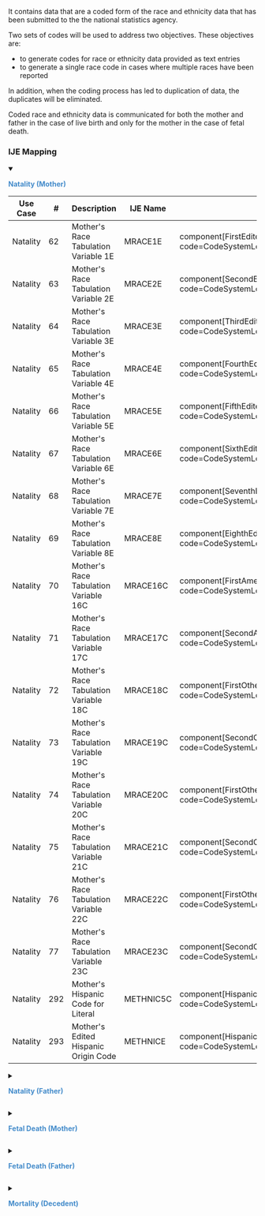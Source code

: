 It contains data that are a coded form of the race and ethnicity data that has been submitted to the the national statistics agency.

Two sets of codes will be used to address two objectives. These objectives are:
* to generate codes for race or ethnicity data provided as text entries
* to generate a single race code in cases where multiple races have been reported

In addition, when the coding process has led to duplication of data, the duplicates will be eliminated. 

Coded race and ethnicity data is communicated for both the mother and father in the case of live birth and only for the mother in the case of fetal death.
### IJE Mapping

<style>
 .context-menu {cursor: context-menu; color: #438bca;}
 .context-menu:hover {opacity: 0.5;}
</style>
<details open>

<summary>

<strong class='context-menu' > Natality (Mother)</strong>

</summary>
<table class='grid'>
<thead>
  <tr>
    <th style='text-align: center'><strong>Use Case</strong></th>
    <th><strong>#</strong></th>
    <th><strong>Description</strong></th>
    <th><strong>IJE Name</strong></th>
    <th><strong>Field</strong></th>
    <th><strong>Type</strong></th>
    <th><strong>Value Set/Comments</strong></th>
  </tr>
</thead>
<tbody>
<tr>
  <td style='text-align: center'>Natality</td>
  <td>62</td>
  <td>Mother's Race Tabulation Variable 1E</td>
  <td>MRACE1E</td>
  <td>component[FirstEditedCode].value, <br />code=CodeSystemLocalObservationsCodesVitalRecords#inputraceandethnicityMother</td>
  <td>codeable</td>
  <td><a href='https://build.fhir.org/ig/HL7/vr-common-library/ValueSet-ValueSet-race-code-vr.html'>ValueSetRaceCodeVitalRecords</a></td>
</tr>
<tr>
  <td style='text-align: center'>Natality</td>
  <td>63</td>
  <td>Mother's Race Tabulation Variable 2E</td>
  <td>MRACE2E</td>
  <td>component[SecondEditedCode].value, <br />code=CodeSystemLocalObservationsCodesVitalRecords#inputraceandethnicityMother</td>
  <td>codeable</td>
  <td><a href='https://build.fhir.org/ig/HL7/vr-common-library/ValueSet-ValueSet-race-code-vr.html'>ValueSetRaceCodeVitalRecords</a></td>
</tr>
<tr>
  <td style='text-align: center'>Natality</td>
  <td>64</td>
  <td>Mother's Race Tabulation Variable 3E</td>
  <td>MRACE3E</td>
  <td>component[ThirdEditedCode].value, <br />code=CodeSystemLocalObservationsCodesVitalRecords#inputraceandethnicityMother</td>
  <td>codeable</td>
  <td><a href='https://build.fhir.org/ig/HL7/vr-common-library/ValueSet-ValueSet-race-code-vr.html'>ValueSetRaceCodeVitalRecords</a></td>
</tr>
<tr>
  <td style='text-align: center'>Natality</td>
  <td>65</td>
  <td>Mother's Race Tabulation Variable 4E</td>
  <td>MRACE4E</td>
  <td>component[FourthEditedCode].value, <br />code=CodeSystemLocalObservationsCodesVitalRecords#inputraceandethnicityMother</td>
  <td>codeable</td>
  <td><a href='https://build.fhir.org/ig/HL7/vr-common-library/ValueSet-ValueSet-race-code-vr.html'>ValueSetRaceCodeVitalRecords</a></td>
</tr>
<tr>
  <td style='text-align: center'>Natality</td>
  <td>66</td>
  <td>Mother's Race Tabulation Variable 5E</td>
  <td>MRACE5E</td>
  <td>component[FifthEditedCode].value, <br />code=CodeSystemLocalObservationsCodesVitalRecords#inputraceandethnicityMother</td>
  <td>codeable</td>
  <td><a href='https://build.fhir.org/ig/HL7/vr-common-library/ValueSet-ValueSet-race-code-vr.html'>ValueSetRaceCodeVitalRecords</a></td>
</tr>
<tr>
  <td style='text-align: center'>Natality</td>
  <td>67</td>
  <td>Mother's Race Tabulation Variable 6E</td>
  <td>MRACE6E</td>
  <td>component[SixthEditedCode].value, <br />code=CodeSystemLocalObservationsCodesVitalRecords#inputraceandethnicityMother</td>
  <td>codeable</td>
  <td><a href='https://build.fhir.org/ig/HL7/vr-common-library/ValueSet-ValueSet-race-code-vr.html'>ValueSetRaceCodeVitalRecords</a></td>
</tr>
<tr>
  <td style='text-align: center'>Natality</td>
  <td>68</td>
  <td>Mother's Race Tabulation Variable 7E</td>
  <td>MRACE7E</td>
  <td>component[SeventhEditedCode].value, <br />code=CodeSystemLocalObservationsCodesVitalRecords#inputraceandethnicityMother</td>
  <td>codeable</td>
  <td><a href='https://build.fhir.org/ig/HL7/vr-common-library/ValueSet-ValueSet-race-code-vr.html'>ValueSetRaceCodeVitalRecords</a></td>
</tr>
<tr>
  <td style='text-align: center'>Natality</td>
  <td>69</td>
  <td>Mother's Race Tabulation Variable 8E</td>
  <td>MRACE8E</td>
  <td>component[EighthEditedCode].value, <br />code=CodeSystemLocalObservationsCodesVitalRecords#inputraceandethnicityMother</td>
  <td>codeable</td>
  <td><a href='https://build.fhir.org/ig/HL7/vr-common-library/ValueSet-ValueSet-race-code-vr.html'>ValueSetRaceCodeVitalRecords</a></td>
</tr>
<tr>
  <td style='text-align: center'>Natality</td>
  <td>70</td>
  <td>Mother's Race Tabulation Variable 16C</td>
  <td>MRACE16C</td>
  <td>component[FirstAmericanIndianCode].value, <br />code=CodeSystemLocalObservationsCodesVitalRecords#inputraceandethnicityMother</td>
  <td>codeable</td>
  <td><a href='https://build.fhir.org/ig/HL7/vr-common-library/ValueSet-ValueSet-race-code-vr.html'>ValueSetRaceCodeVitalRecords</a></td>
</tr>
<tr>
  <td style='text-align: center'>Natality</td>
  <td>71</td>
  <td>Mother's Race Tabulation Variable 17C</td>
  <td>MRACE17C</td>
  <td>component[SecondAmericanIndianCode].value, <br />code=CodeSystemLocalObservationsCodesVitalRecords#inputraceandethnicityMother</td>
  <td>codeable</td>
  <td><a href='https://build.fhir.org/ig/HL7/vr-common-library/ValueSet-ValueSet-race-code-vr.html'>ValueSetRaceCodeVitalRecords</a></td>
</tr>
<tr>
  <td style='text-align: center'>Natality</td>
  <td>72</td>
  <td>Mother's Race Tabulation Variable 18C</td>
  <td>MRACE18C</td>
  <td>component[FirstOtherAsianCode].value, <br />code=CodeSystemLocalObservationsCodesVitalRecords#inputraceandethnicityMother</td>
  <td>codeable</td>
  <td><a href='https://build.fhir.org/ig/HL7/vr-common-library/ValueSet-ValueSet-race-code-vr.html'>ValueSetRaceCodeVitalRecords</a></td>
</tr>
<tr>
  <td style='text-align: center'>Natality</td>
  <td>73</td>
  <td>Mother's Race Tabulation Variable 19C</td>
  <td>MRACE19C</td>
  <td>component[SecondOtherAsianCode].value, <br />code=CodeSystemLocalObservationsCodesVitalRecords#inputraceandethnicityMother</td>
  <td>codeable</td>
  <td><a href='https://build.fhir.org/ig/HL7/vr-common-library/ValueSet-ValueSet-race-code-vr.html'>ValueSetRaceCodeVitalRecords</a></td>
</tr>
<tr>
  <td style='text-align: center'>Natality</td>
  <td>74</td>
  <td>Mother's Race Tabulation Variable 20C</td>
  <td>MRACE20C</td>
  <td>component[FirstOtherPacificIslanderCode].value, <br />code=CodeSystemLocalObservationsCodesVitalRecords#inputraceandethnicityMother</td>
  <td>codeable</td>
  <td><a href='https://build.fhir.org/ig/HL7/vr-common-library/ValueSet-ValueSet-race-code-vr.html'>ValueSetRaceCodeVitalRecords</a></td>
</tr>
<tr>
  <td style='text-align: center'>Natality</td>
  <td>75</td>
  <td>Mother's Race Tabulation Variable 21C</td>
  <td>MRACE21C</td>
  <td>component[SecondOtherPacificIslanderCode].value, <br />code=CodeSystemLocalObservationsCodesVitalRecords#inputraceandethnicityMother</td>
  <td>codeable</td>
  <td><a href='https://build.fhir.org/ig/HL7/vr-common-library/ValueSet-ValueSet-race-code-vr.html'>ValueSetRaceCodeVitalRecords</a></td>
</tr>
<tr>
  <td style='text-align: center'>Natality</td>
  <td>76</td>
  <td>Mother's Race Tabulation Variable 22C</td>
  <td>MRACE22C</td>
  <td>component[FirstOtherRaceCode].value, <br />code=CodeSystemLocalObservationsCodesVitalRecords#inputraceandethnicityMother</td>
  <td>codeable</td>
  <td><a href='https://build.fhir.org/ig/HL7/vr-common-library/ValueSet-ValueSet-race-code-vr.html'>ValueSetRaceCodeVitalRecords</a></td>
</tr>
<tr>
  <td style='text-align: center'>Natality</td>
  <td>77</td>
  <td>Mother's Race Tabulation Variable 23C</td>
  <td>MRACE23C</td>
  <td>component[SecondOtherRaceCode].value, <br />code=CodeSystemLocalObservationsCodesVitalRecords#inputraceandethnicityMother</td>
  <td>codeable</td>
  <td><a href='https://build.fhir.org/ig/HL7/vr-common-library/ValueSet-ValueSet-race-code-vr.html'>ValueSetRaceCodeVitalRecords</a></td>
</tr>
<tr>
  <td style='text-align: center'>Natality</td>
  <td>292</td>
  <td>Mother's Hispanic Code for Literal</td>
  <td>METHNIC5C</td>
  <td>component[HispanicCodeForLiteral].value, <br />code=CodeSystemLocalObservationsCodesVitalRecords#inputraceandethnicityMother</td>
  <td>codeable</td>
  <td><a href='https://build.fhir.org/ig/HL7/vr-common-library/ValueSet-ValueSet-hispanic-origin-vr.html'>ValueSetHispanicOriginVitalRecords</a></td>
</tr>
<tr>
  <td style='text-align: center'>Natality</td>
  <td>293</td>
  <td>Mother's Edited Hispanic Origin Code</td>
  <td>METHNICE</td>
  <td>component[HispanicCode].value, <br />code=CodeSystemLocalObservationsCodesVitalRecords#inputraceandethnicityMother</td>
  <td>codeable</td>
  <td><a href='https://build.fhir.org/ig/HL7/vr-common-library/ValueSet-ValueSet-hispanic-origin-vr.html'>ValueSetHispanicOriginVitalRecords</a></td>
</tr>

</tbody>
</table>

</details>
<p></p>

<details>

<summary>

<strong class='context-menu' > Natality (Father)</strong>

</summary>
<table class='grid'>
<thead>
  <tr>
    <th style='text-align: center'><strong>Use Case</strong></th>
    <th><strong>#</strong></th>
    <th><strong>Description</strong></th>
    <th><strong>IJE Name</strong></th>
    <th><strong>Field</strong></th>
    <th><strong>Type</strong></th>
    <th><strong>Value Set/Comments</strong></th>
  </tr>
</thead>
<tbody>
<tr>
  <td style='text-align: center'>Natality</td>
  <td>108</td>
  <td>Father's Race Tabulation Variable 1E</td>
  <td>FRACE1E</td>
  <td>component[FirstEditedCode].value, <br />code=CodeSystemLocalObservationsCodesVitalRecords#inputraceandethnicityFather</td>
  <td>codeable</td>
  <td><a href='https://build.fhir.org/ig/HL7/vr-common-library/ValueSet-ValueSet-race-code-vr.html'>ValueSetRaceCodeVitalRecords</a></td>
</tr>
<tr>
  <td style='text-align: center'>Natality</td>
  <td>109</td>
  <td>Father's Race Tabulation Variable 2E</td>
  <td>FRACE2E</td>
  <td>component[SecondEditedCode].value, <br />code=CodeSystemLocalObservationsCodesVitalRecords#inputraceandethnicityFather</td>
  <td>codeable</td>
  <td><a href='https://build.fhir.org/ig/HL7/vr-common-library/ValueSet-ValueSet-race-code-vr.html'>ValueSetRaceCodeVitalRecords</a></td>
</tr>
<tr>
  <td style='text-align: center'>Natality</td>
  <td>110</td>
  <td>Father's Race Tabulation Variable 3E</td>
  <td>FRACE3E</td>
  <td>component[ThirdEditedCode].value, <br />code=CodeSystemLocalObservationsCodesVitalRecords#inputraceandethnicityFather</td>
  <td>codeable</td>
  <td><a href='https://build.fhir.org/ig/HL7/vr-common-library/ValueSet-ValueSet-race-code-vr.html'>ValueSetRaceCodeVitalRecords</a></td>
</tr>
<tr>
  <td style='text-align: center'>Natality</td>
  <td>111</td>
  <td>Father's Race Tabulation Variable 4E</td>
  <td>FRACE4E</td>
  <td>component[FourthEditedCode].value, <br />code=CodeSystemLocalObservationsCodesVitalRecords#inputraceandethnicityFather</td>
  <td>codeable</td>
  <td><a href='https://build.fhir.org/ig/HL7/vr-common-library/ValueSet-ValueSet-race-code-vr.html'>ValueSetRaceCodeVitalRecords</a></td>
</tr>
<tr>
  <td style='text-align: center'>Natality</td>
  <td>112</td>
  <td>Father's Race Tabulation Variable 5E</td>
  <td>FRACE5E</td>
  <td>component[FifthEditedCode].value, <br />code=CodeSystemLocalObservationsCodesVitalRecords#inputraceandethnicityFather</td>
  <td>codeable</td>
  <td><a href='https://build.fhir.org/ig/HL7/vr-common-library/ValueSet-ValueSet-race-code-vr.html'>ValueSetRaceCodeVitalRecords</a></td>
</tr>
<tr>
  <td style='text-align: center'>Natality</td>
  <td>113</td>
  <td>Father's Race Tabulation Variable 6E</td>
  <td>FRACE6E</td>
  <td>component[SixthEditedCode].value, <br />code=CodeSystemLocalObservationsCodesVitalRecords#inputraceandethnicityFather</td>
  <td>codeable</td>
  <td><a href='https://build.fhir.org/ig/HL7/vr-common-library/ValueSet-ValueSet-race-code-vr.html'>ValueSetRaceCodeVitalRecords</a></td>
</tr>
<tr>
  <td style='text-align: center'>Natality</td>
  <td>114</td>
  <td>Father's Race Tabulation Variable 7E</td>
  <td>FRACE7E</td>
  <td>component[SeventhEditedCode].value, <br />code=CodeSystemLocalObservationsCodesVitalRecords#inputraceandethnicityFather</td>
  <td>codeable</td>
  <td><a href='https://build.fhir.org/ig/HL7/vr-common-library/ValueSet-ValueSet-race-code-vr.html'>ValueSetRaceCodeVitalRecords</a></td>
</tr>
<tr>
  <td style='text-align: center'>Natality</td>
  <td>115</td>
  <td>Father's Race Tabulation Variable 8E</td>
  <td>FRACE8E</td>
  <td>component[EighthEditedCode].value, <br />code=CodeSystemLocalObservationsCodesVitalRecords#inputraceandethnicityFather</td>
  <td>codeable</td>
  <td><a href='https://build.fhir.org/ig/HL7/vr-common-library/ValueSet-ValueSet-race-code-vr.html'>ValueSetRaceCodeVitalRecords</a></td>
</tr>
<tr>
  <td style='text-align: center'>Natality</td>
  <td>116</td>
  <td>Father's Race Tabulation Variable 16C</td>
  <td>FRACE16C</td>
  <td>component[FirstAmericanIndianCode].value, <br />code=CodeSystemLocalObservationsCodesVitalRecords#inputraceandethnicityFather</td>
  <td>codeable</td>
  <td><a href='https://build.fhir.org/ig/HL7/vr-common-library/ValueSet-ValueSet-race-code-vr.html'>ValueSetRaceCodeVitalRecords</a></td>
</tr>
<tr>
  <td style='text-align: center'>Natality</td>
  <td>117</td>
  <td>Father's Race Tabulation Variable 17C</td>
  <td>FRACE17C</td>
  <td>component[SecondAmericanIndianCode].value, <br />code=CodeSystemLocalObservationsCodesVitalRecords#inputraceandethnicityFather</td>
  <td>codeable</td>
  <td><a href='https://build.fhir.org/ig/HL7/vr-common-library/ValueSet-ValueSet-race-code-vr.html'>ValueSetRaceCodeVitalRecords</a></td>
</tr>
<tr>
  <td style='text-align: center'>Natality</td>
  <td>118</td>
  <td>Father's Race Tabulation Variable 18C</td>
  <td>FRACE18C</td>
  <td>component[FirstOtherAsianCode].value, <br />code=CodeSystemLocalObservationsCodesVitalRecords#inputraceandethnicityFather</td>
  <td>codeable</td>
  <td><a href='https://build.fhir.org/ig/HL7/vr-common-library/ValueSet-ValueSet-race-code-vr.html'>ValueSetRaceCodeVitalRecords</a></td>
</tr>
<tr>
  <td style='text-align: center'>Natality</td>
  <td>119</td>
  <td>Father's Race Tabulation Variable 19C</td>
  <td>FRACE19C</td>
  <td>component[SecondOtherAsianCode].value, <br />code=CodeSystemLocalObservationsCodesVitalRecords#inputraceandethnicityFather</td>
  <td>codeable</td>
  <td><a href='https://build.fhir.org/ig/HL7/vr-common-library/ValueSet-ValueSet-race-code-vr.html'>ValueSetRaceCodeVitalRecords</a></td>
</tr>
<tr>
  <td style='text-align: center'>Natality</td>
  <td>120</td>
  <td>Father's Race Tabulation Variable 20C</td>
  <td>FRACE20C</td>
  <td>component[FirstOtherPacificIslanderCode].value, <br />code=CodeSystemLocalObservationsCodesVitalRecords#inputraceandethnicityFather</td>
  <td>codeable</td>
  <td><a href='https://build.fhir.org/ig/HL7/vr-common-library/ValueSet-ValueSet-race-code-vr.html'>ValueSetRaceCodeVitalRecords</a></td>
</tr>
<tr>
  <td style='text-align: center'>Natality</td>
  <td>121</td>
  <td>Father's Race Tabulation Variable 21C</td>
  <td>FRACE21C</td>
  <td>component[SecondOtherPacificIslanderCode].value, <br />code=CodeSystemLocalObservationsCodesVitalRecords#inputraceandethnicityFather</td>
  <td>codeable</td>
  <td><a href='https://build.fhir.org/ig/HL7/vr-common-library/ValueSet-ValueSet-race-code-vr.html'>ValueSetRaceCodeVitalRecords</a></td>
</tr>
<tr>
  <td style='text-align: center'>Natality</td>
  <td>122</td>
  <td>Father's Race Tabulation Variable 22C</td>
  <td>FRACE22C</td>
  <td>component[FirstOtherRaceCode].value, <br />code=CodeSystemLocalObservationsCodesVitalRecords#inputraceandethnicityFather</td>
  <td>codeable</td>
  <td><a href='https://build.fhir.org/ig/HL7/vr-common-library/ValueSet-ValueSet-race-code-vr.html'>ValueSetRaceCodeVitalRecords</a></td>
</tr>
<tr>
  <td style='text-align: center'>Natality</td>
  <td>123</td>
  <td>Father's Race Tabulation Variable 23C</td>
  <td>FRACE23C</td>
  <td>component[SecondOtherRaceCode].value, <br />code=CodeSystemLocalObservationsCodesVitalRecords#inputraceandethnicityFather</td>
  <td>codeable</td>
  <td><a href='https://build.fhir.org/ig/HL7/vr-common-library/ValueSet-ValueSet-race-code-vr.html'>ValueSetRaceCodeVitalRecords</a></td>
</tr>
<tr>
  <td style='text-align: center'>Natality</td>
  <td>295</td>
  <td>Father's Hispanic Code for Literal</td>
  <td>FETHNIC5C</td>
  <td>component[HispanicCodeForLiteral].value, <br />code=CodeSystemLocalObservationsCodesVitalRecords#inputraceandethnicityFather</td>
  <td>codeable</td>
  <td><a href='https://build.fhir.org/ig/HL7/vr-common-library/ValueSet-ValueSet-hispanic-origin-vr.html'>ValueSetHispanicOriginVitalRecords</a></td>
</tr>
<tr>
  <td style='text-align: center'>Natality</td>
  <td>296</td>
  <td>Father's Edited Hispanic Origin Code</td>
  <td>FETHNICE</td>
  <td>component[HispanicCode].value, <br />code=CodeSystemLocalObservationsCodesVitalRecords#inputraceandethnicityFather</td>
  <td>codeable</td>
  <td><a href='https://build.fhir.org/ig/HL7/vr-common-library/ValueSet-ValueSet-hispanic-origin-vr.html'>ValueSetHispanicOriginVitalRecords</a></td>
</tr>

</tbody>
</table>

</details>
<p></p>

<details>

<summary>

<strong class='context-menu'> Fetal Death (Mother)</strong>

</summary>
<table class='grid'>
<thead>
  <tr>
    <th style='text-align: center'><strong>Use Case</strong></th>
    <th><strong>#</strong></th>
    <th><strong>Description</strong></th>
    <th><strong>IJE Name</strong></th>
    <th><strong>Field</strong></th>
    <th><strong>Type</strong></th>
    <th><strong>Value Set/Comments</strong></th>
  </tr>
</thead>
<tbody>
<tr>
  <td style='text-align: center'>Fetal Death</td>
  <td>62</td>
  <td>Mother's Race Tabulation Variable 1E</td>
  <td>MRACE1E</td>
  <td>component[FirstEditedCode].value, <br />code=CodeSystemLocalObservationsCodesVitalRecords#inputraceandethnicityMother</td>
  <td>codeable</td>
  <td><a href='https://build.fhir.org/ig/HL7/vr-common-library/ValueSet-ValueSet-race-code-vr.html'>ValueSetRaceCodeVitalRecords</a></td>
</tr>
<tr>
  <td style='text-align: center'>Fetal Death</td>
  <td>63</td>
  <td>Mother's Race Tabulation Variable 2E</td>
  <td>MRACE2E</td>
  <td>component[SecondEditedCode].value, <br />code=CodeSystemLocalObservationsCodesVitalRecords#inputraceandethnicityMother</td>
  <td>codeable</td>
  <td><a href='https://build.fhir.org/ig/HL7/vr-common-library/ValueSet-ValueSet-race-code-vr.html'>ValueSetRaceCodeVitalRecords</a></td>
</tr>
<tr>
  <td style='text-align: center'>Fetal Death</td>
  <td>64</td>
  <td>Mother's Race Tabulation Variable 3E</td>
  <td>MRACE3E</td>
  <td>component[ThirdEditedCode].value, <br />code=CodeSystemLocalObservationsCodesVitalRecords#inputraceandethnicityMother</td>
  <td>codeable</td>
  <td><a href='https://build.fhir.org/ig/HL7/vr-common-library/ValueSet-ValueSet-race-code-vr.html'>ValueSetRaceCodeVitalRecords</a></td>
</tr>
<tr>
  <td style='text-align: center'>Fetal Death</td>
  <td>65</td>
  <td>Mother's Race Tabulation Variable 4E</td>
  <td>MRACE4E</td>
  <td>component[FourthEditedCode].value, <br />code=CodeSystemLocalObservationsCodesVitalRecords#inputraceandethnicityMother</td>
  <td>codeable</td>
  <td><a href='https://build.fhir.org/ig/HL7/vr-common-library/ValueSet-ValueSet-race-code-vr.html'>ValueSetRaceCodeVitalRecords</a></td>
</tr>
<tr>
  <td style='text-align: center'>Fetal Death</td>
  <td>66</td>
  <td>Mother's Race Tabulation Variable 5E</td>
  <td>MRACE5E</td>
  <td>component[FifthEditedCode].value, <br />code=CodeSystemLocalObservationsCodesVitalRecords#inputraceandethnicityMother</td>
  <td>codeable</td>
  <td><a href='https://build.fhir.org/ig/HL7/vr-common-library/ValueSet-ValueSet-race-code-vr.html'>ValueSetRaceCodeVitalRecords</a></td>
</tr>
<tr>
  <td style='text-align: center'>Fetal Death</td>
  <td>67</td>
  <td>Mother's Race Tabulation Variable 6E</td>
  <td>MRACE6E</td>
  <td>component[SixthEditedCode].value, <br />code=CodeSystemLocalObservationsCodesVitalRecords#inputraceandethnicityMother</td>
  <td>codeable</td>
  <td><a href='https://build.fhir.org/ig/HL7/vr-common-library/ValueSet-ValueSet-race-code-vr.html'>ValueSetRaceCodeVitalRecords</a></td>
</tr>
<tr>
  <td style='text-align: center'>Fetal Death</td>
  <td>68</td>
  <td>Mother's Race Tabulation Variable 7E</td>
  <td>MRACE7E</td>
  <td>component[SeventhEditedCode].value, <br />code=CodeSystemLocalObservationsCodesVitalRecords#inputraceandethnicityMother</td>
  <td>codeable</td>
  <td><a href='https://build.fhir.org/ig/HL7/vr-common-library/ValueSet-ValueSet-race-code-vr.html'>ValueSetRaceCodeVitalRecords</a></td>
</tr>
<tr>
  <td style='text-align: center'>Fetal Death</td>
  <td>69</td>
  <td>Mother's Race Tabulation Variable 8E</td>
  <td>MRACE8E</td>
  <td>component[EighthEditedCode].value, <br />code=CodeSystemLocalObservationsCodesVitalRecords#inputraceandethnicityMother</td>
  <td>codeable</td>
  <td><a href='https://build.fhir.org/ig/HL7/vr-common-library/ValueSet-ValueSet-race-code-vr.html'>ValueSetRaceCodeVitalRecords</a></td>
</tr>
<tr>
  <td style='text-align: center'>Fetal Death</td>
  <td>70</td>
  <td>Mother's Race Tabulation Variable 16C</td>
  <td>MRACE16C</td>
  <td>component[FirstAmericanIndianCode].value, <br />code=CodeSystemLocalObservationsCodesVitalRecords#inputraceandethnicityMother</td>
  <td>codeable</td>
  <td><a href='https://build.fhir.org/ig/HL7/vr-common-library/ValueSet-ValueSet-race-code-vr.html'>ValueSetRaceCodeVitalRecords</a></td>
</tr>
<tr>
  <td style='text-align: center'>Fetal Death</td>
  <td>71</td>
  <td>Mother's Race Tabulation Variable 17C</td>
  <td>MRACE17C</td>
  <td>component[SecondAmericanIndianCode].value, <br />code=CodeSystemLocalObservationsCodesVitalRecords#inputraceandethnicityMother</td>
  <td>codeable</td>
  <td><a href='https://build.fhir.org/ig/HL7/vr-common-library/ValueSet-ValueSet-race-code-vr.html'>ValueSetRaceCodeVitalRecords</a></td>
</tr>
<tr>
  <td style='text-align: center'>Fetal Death</td>
  <td>72</td>
  <td>Mother's Race Tabulation Variable 18C</td>
  <td>MRACE18C</td>
  <td>component[FirstOtherAsianCode].value, <br />code=CodeSystemLocalObservationsCodesVitalRecords#inputraceandethnicityMother</td>
  <td>codeable</td>
  <td><a href='https://build.fhir.org/ig/HL7/vr-common-library/ValueSet-ValueSet-race-code-vr.html'>ValueSetRaceCodeVitalRecords</a></td>
</tr>
<tr>
  <td style='text-align: center'>Fetal Death</td>
  <td>73</td>
  <td>Mother's Race Tabulation Variable 19C</td>
  <td>MRACE19C</td>
  <td>component[SecondOtherAsianCode].value, <br />code=CodeSystemLocalObservationsCodesVitalRecords#inputraceandethnicityMother</td>
  <td>codeable</td>
  <td><a href='https://build.fhir.org/ig/HL7/vr-common-library/ValueSet-ValueSet-race-code-vr.html'>ValueSetRaceCodeVitalRecords</a></td>
</tr>
<tr>
  <td style='text-align: center'>Fetal Death</td>
  <td>74</td>
  <td>Mother's Race Tabulation Variable 20C</td>
  <td>MRACE20C</td>
  <td>component[FirstOtherPacificIslanderCode].value, <br />code=CodeSystemLocalObservationsCodesVitalRecords#inputraceandethnicityMother</td>
  <td>codeable</td>
  <td><a href='https://build.fhir.org/ig/HL7/vr-common-library/ValueSet-ValueSet-race-code-vr.html'>ValueSetRaceCodeVitalRecords</a></td>
</tr>
<tr>
  <td style='text-align: center'>Fetal Death</td>
  <td>75</td>
  <td>Mother's Race Tabulation Variable 21C</td>
  <td>MRACE21C</td>
  <td>component[SecondOtherPacificIslanderCode].value, <br />code=CodeSystemLocalObservationsCodesVitalRecords#inputraceandethnicityMother</td>
  <td>codeable</td>
  <td><a href='https://build.fhir.org/ig/HL7/vr-common-library/ValueSet-ValueSet-race-code-vr.html'>ValueSetRaceCodeVitalRecords</a></td>
</tr>
<tr>
  <td style='text-align: center'>Fetal Death</td>
  <td>76</td>
  <td>Mother's Race Tabulation Variable 22C</td>
  <td>MRACE22C</td>
  <td>component[FirstOtherRaceCode].value, <br />code=CodeSystemLocalObservationsCodesVitalRecords#inputraceandethnicityMother</td>
  <td>codeable</td>
  <td><a href='https://build.fhir.org/ig/HL7/vr-common-library/ValueSet-ValueSet-race-code-vr.html'>ValueSetRaceCodeVitalRecords</a></td>
</tr>
<tr>
  <td style='text-align: center'>Fetal Death</td>
  <td>77</td>
  <td>Mother's Race Tabulation Variable 23C</td>
  <td>MRACE23C</td>
  <td>component[SecondOtherRaceCode].value, <br />code=CodeSystemLocalObservationsCodesVitalRecords#inputraceandethnicityMother</td>
  <td>codeable</td>
  <td><a href='https://build.fhir.org/ig/HL7/vr-common-library/ValueSet-ValueSet-race-code-vr.html'>ValueSetRaceCodeVitalRecords</a></td>
</tr>
<tr>
  <td style='text-align: center'>Fetal Death</td>
  <td>329</td>
  <td>Mother's Hispanic Code for Literal</td>
  <td>METHNIC5C</td>
  <td>component[HispanicCodeForLiteral].value, <br />code=CodeSystemLocalObservationsCodesVitalRecords#inputraceandethnicityMother</td>
  <td>codeable</td>
  <td><a href='https://build.fhir.org/ig/HL7/vr-common-library/ValueSet-ValueSet-hispanic-origin-vr.html'>ValueSetHispanicOriginVitalRecords</a></td>
</tr>
<tr>
  <td style='text-align: center'>Fetal Death</td>
  <td>330</td>
  <td>Mother's Edited Hispanic Origin Code</td>
  <td>METHNICE</td>
  <td>component[HispanicCode].value, <br />code=CodeSystemLocalObservationsCodesVitalRecords#inputraceandethnicityMother</td>
  <td>codeable</td>
  <td><a href='https://build.fhir.org/ig/HL7/vr-common-library/ValueSet-ValueSet-hispanic-origin-vr.html'>ValueSetHispanicOriginVitalRecords</a></td>
</tr>

</tbody>
</table>

</details>
<p></p>

<details>

<summary>

<strong class='context-menu'> Fetal Death (Father)</strong>

</summary>
<table class='grid'>
<thead>
  <tr>
    <th style='text-align: center'><strong>Use Case</strong></th>
    <th><strong>#</strong></th>
    <th><strong>Description</strong></th>
    <th><strong>IJE Name</strong></th>
    <th><strong>Field</strong></th>
    <th><strong>Type</strong></th>
    <th><strong>Value Set/Comments</strong></th>
  </tr>
</thead>
<tbody>
<tr>
  <td style='text-align: center'>Fetal Death</td>
  <td>313</td>
  <td>Father's Race Tabulation Variable 1E</td>
  <td>FRACE1E</td>
  <td>component[FirstEditedCode].value, <br />code=CodeSystemLocalObservationsCodesVitalRecords#inputraceandethnicityFather</td>
  <td>codeable</td>
  <td><a href='https://build.fhir.org/ig/HL7/vr-common-library/ValueSet-ValueSet-race-code-vr.html'>ValueSetRaceCodeVitalRecords</a></td>
</tr>
<tr>
  <td style='text-align: center'>Fetal Death</td>
  <td>314</td>
  <td>Father's Race Tabulation Variable 2E</td>
  <td>FRACE2E</td>
  <td>component[SecondEditedCode].value, <br />code=CodeSystemLocalObservationsCodesVitalRecords#inputraceandethnicityFather</td>
  <td>codeable</td>
  <td><a href='https://build.fhir.org/ig/HL7/vr-common-library/ValueSet-ValueSet-race-code-vr.html'>ValueSetRaceCodeVitalRecords</a></td>
</tr>
<tr>
  <td style='text-align: center'>Fetal Death</td>
  <td>315</td>
  <td>Father's Race Tabulation Variable 3E</td>
  <td>FRACE3E</td>
  <td>component[ThirdEditedCode].value, <br />code=CodeSystemLocalObservationsCodesVitalRecords#inputraceandethnicityFather</td>
  <td>codeable</td>
  <td><a href='https://build.fhir.org/ig/HL7/vr-common-library/ValueSet-ValueSet-race-code-vr.html'>ValueSetRaceCodeVitalRecords</a></td>
</tr>
<tr>
  <td style='text-align: center'>Fetal Death</td>
  <td>316</td>
  <td>Father's Race Tabulation Variable 4E</td>
  <td>FRACE4E</td>
  <td>component[FourthEditedCode].value, <br />code=CodeSystemLocalObservationsCodesVitalRecords#inputraceandethnicityFather</td>
  <td>codeable</td>
  <td><a href='https://build.fhir.org/ig/HL7/vr-common-library/ValueSet-ValueSet-race-code-vr.html'>ValueSetRaceCodeVitalRecords</a></td>
</tr>
<tr>
  <td style='text-align: center'>Fetal Death</td>
  <td>317</td>
  <td>Father's Race Tabulation Variable 5E</td>
  <td>FRACE5E</td>
  <td>component[FifthEditedCode].value, <br />code=CodeSystemLocalObservationsCodesVitalRecords#inputraceandethnicityFather</td>
  <td>codeable</td>
  <td><a href='https://build.fhir.org/ig/HL7/vr-common-library/ValueSet-ValueSet-race-code-vr.html'>ValueSetRaceCodeVitalRecords</a></td>
</tr>
<tr>
  <td style='text-align: center'>Fetal Death</td>
  <td>318</td>
  <td>Father's Race Tabulation Variable 6E</td>
  <td>FRACE6E</td>
  <td>component[SixthEditedCode].value, <br />code=CodeSystemLocalObservationsCodesVitalRecords#inputraceandethnicityFather</td>
  <td>codeable</td>
  <td><a href='https://build.fhir.org/ig/HL7/vr-common-library/ValueSet-ValueSet-race-code-vr.html'>ValueSetRaceCodeVitalRecords</a></td>
</tr>
<tr>
  <td style='text-align: center'>Fetal Death</td>
  <td>319</td>
  <td>Father's Race Tabulation Variable 7E</td>
  <td>FRACE7E</td>
  <td>component[SeventhEditedCode].value, <br />code=CodeSystemLocalObservationsCodesVitalRecords#inputraceandethnicityFather</td>
  <td>codeable</td>
  <td><a href='https://build.fhir.org/ig/HL7/vr-common-library/ValueSet-ValueSet-race-code-vr.html'>ValueSetRaceCodeVitalRecords</a></td>
</tr>
<tr>
  <td style='text-align: center'>Fetal Death</td>
  <td>320</td>
  <td>Father's Race Tabulation Variable 8E</td>
  <td>FRACE8E</td>
  <td>component[EighthEditedCode].value, <br />code=CodeSystemLocalObservationsCodesVitalRecords#inputraceandethnicityFather</td>
  <td>codeable</td>
  <td><a href='https://build.fhir.org/ig/HL7/vr-common-library/ValueSet-ValueSet-race-code-vr.html'>ValueSetRaceCodeVitalRecords</a></td>
</tr>
<tr>
  <td style='text-align: center'>Fetal Death</td>
  <td>321</td>
  <td>Father's Race Tabulation Variable 16C</td>
  <td>FRACE16C</td>
  <td>component[FirstAmericanIndianCode].value, <br />code=CodeSystemLocalObservationsCodesVitalRecords#inputraceandethnicityFather</td>
  <td>codeable</td>
  <td><a href='https://build.fhir.org/ig/HL7/vr-common-library/ValueSet-ValueSet-race-code-vr.html'>ValueSetRaceCodeVitalRecords</a></td>
</tr>
<tr>
  <td style='text-align: center'>Fetal Death</td>
  <td>322</td>
  <td>Father's Race Tabulation Variable 17C</td>
  <td>FRACE17C</td>
  <td>component[SecondAmericanIndianCode].value, <br />code=CodeSystemLocalObservationsCodesVitalRecords#inputraceandethnicityFather</td>
  <td>codeable</td>
  <td><a href='https://build.fhir.org/ig/HL7/vr-common-library/ValueSet-ValueSet-race-code-vr.html'>ValueSetRaceCodeVitalRecords</a></td>
</tr>
<tr>
  <td style='text-align: center'>Fetal Death</td>
  <td>323</td>
  <td>Father's Race Tabulation Variable 18C</td>
  <td>FRACE18C</td>
  <td>component[FirstOtherAsianCode].value, <br />code=CodeSystemLocalObservationsCodesVitalRecords#inputraceandethnicityFather</td>
  <td>codeable</td>
  <td><a href='https://build.fhir.org/ig/HL7/vr-common-library/ValueSet-ValueSet-race-code-vr.html'>ValueSetRaceCodeVitalRecords</a></td>
</tr>
<tr>
  <td style='text-align: center'>Fetal Death</td>
  <td>324</td>
  <td>Father's Race Tabulation Variable 19C</td>
  <td>FRACE19C</td>
  <td>component[SecondOtherAsianCode].value, <br />code=CodeSystemLocalObservationsCodesVitalRecords#inputraceandethnicityFather</td>
  <td>codeable</td>
  <td><a href='https://build.fhir.org/ig/HL7/vr-common-library/ValueSet-ValueSet-race-code-vr.html'>ValueSetRaceCodeVitalRecords</a></td>
</tr>
<tr>
  <td style='text-align: center'>Fetal Death</td>
  <td>325</td>
  <td>Father's Race Tabulation Variable 20C</td>
  <td>FRACE20C</td>
  <td>component[FirstOtherPacificIslanderCode].value, <br />code=CodeSystemLocalObservationsCodesVitalRecords#inputraceandethnicityFather</td>
  <td>codeable</td>
  <td><a href='https://build.fhir.org/ig/HL7/vr-common-library/ValueSet-ValueSet-race-code-vr.html'>ValueSetRaceCodeVitalRecords</a></td>
</tr>
<tr>
  <td style='text-align: center'>Fetal Death</td>
  <td>326</td>
  <td>Father's Race Tabulation Variable 21C</td>
  <td>FRACE21C</td>
  <td>component[SecondOtherPacificIslanderCode].value, <br />code=CodeSystemLocalObservationsCodesVitalRecords#inputraceandethnicityFather</td>
  <td>codeable</td>
  <td><a href='https://build.fhir.org/ig/HL7/vr-common-library/ValueSet-ValueSet-race-code-vr.html'>ValueSetRaceCodeVitalRecords</a></td>
</tr>
<tr>
  <td style='text-align: center'>Fetal Death</td>
  <td>327</td>
  <td>Father's Race Tabulation Variable 22C</td>
  <td>FRACE22C</td>
  <td>component[FirstOtherRaceCode].value, <br />code=CodeSystemLocalObservationsCodesVitalRecords#inputraceandethnicityFather</td>
  <td>codeable</td>
  <td><a href='https://build.fhir.org/ig/HL7/vr-common-library/ValueSet-ValueSet-race-code-vr.html'>ValueSetRaceCodeVitalRecords</a></td>
</tr>
<tr>
  <td style='text-align: center'>Fetal Death</td>
  <td>328</td>
  <td>Father's Race Tabulation Variable 23C</td>
  <td>FRACE23C</td>
  <td>component[SecondOtherRaceCode].value, <br />code=CodeSystemLocalObservationsCodesVitalRecords#inputraceandethnicityFather</td>
  <td>codeable</td>
  <td><a href='https://build.fhir.org/ig/HL7/vr-common-library/ValueSet-ValueSet-race-code-vr.html'>ValueSetRaceCodeVitalRecords</a></td>
</tr>
<tr>
  <td style='text-align: center'>Fetal Death</td>
  <td>332</td>
  <td>Father's Hispanic Code for Literal</td>
  <td>FETHNIC5C</td>
  <td>component[HispanicCodeForLiteral].value, <br />code=CodeSystemLocalObservationsCodesVitalRecords#inputraceandethnicityFather</td>
  <td>codeable</td>
  <td><a href='https://build.fhir.org/ig/HL7/vr-common-library/ValueSet-ValueSet-hispanic-origin-vr.html'>ValueSetHispanicOriginVitalRecords</a></td>
</tr>
<tr>
  <td style='text-align: center'>Fetal Death</td>
  <td>333</td>
  <td>Father's Edited Hispanic Origin Code</td>
  <td>FETHNICE</td>
  <td>component[HispanicCode].value, <br />code=CodeSystemLocalObservationsCodesVitalRecords#inputraceandethnicityFather</td>
  <td>codeable</td>
  <td><a href='https://build.fhir.org/ig/HL7/vr-common-library/ValueSet-ValueSet-hispanic-origin-vr.html'>ValueSetHispanicOriginVitalRecords</a></td>
</tr>

</tbody>
</table>

</details>
<p></p>

<details>

<summary>

<strong class='context-menu'> Mortality (Decedent) </strong>

</summary>
<table class='grid'>
<thead>
  <tr>
    <th style='text-align: center'><strong>Use Case</strong></th>
    <th><strong>#</strong></th>
    <th><strong>Description</strong></th>
    <th><strong>IJE Name</strong></th>
    <th><strong>Field</strong></th>
    <th><strong>Type</strong></th>
    <th><strong>Value Set/Comments</strong></th>
  </tr>
</thead>
<tbody>
<tr>
  <td style='text-align: center'>Mortality</td>
  <td>67</td>
  <td>First Edited Code</td>
  <td>RACE1E</td>
  <td>component[FirstEditedCode].value, <br />code=CodeSystemLocalObservationsCodesVitalRecords#inputraceandethnicityDecedent</td>
  <td></td>
  <td>-</td>
</tr>
<tr>
  <td style='text-align: center'>Mortality</td>
  <td>68</td>
  <td>Second Edited Code</td>
  <td>RACE2E</td>
  <td>component[SecondEditedCode].value, <br />code=CodeSystemLocalObservationsCodesVitalRecords#inputraceandethnicityDecedent</td>
  <td>codeable</td>
  <td><a href='https://build.fhir.org/ig/HL7/vr-common-library/ValueSet-ValueSet-race-code-vr.html'>ValueSetRaceCodeVitalRecords</a></td>
</tr>
<tr>
  <td style='text-align: center'>Mortality</td>
  <td>69</td>
  <td>Third Edited Code</td>
  <td>RACE3E</td>
  <td>component[ThirdEditedCode].value, <br />code=CodeSystemLocalObservationsCodesVitalRecords#inputraceandethnicityDecedent</td>
  <td>codeable</td>
  <td><a href='https://build.fhir.org/ig/HL7/vr-common-library/ValueSet-ValueSet-race-code-vr.html'>ValueSetRaceCodeVitalRecords</a></td>
</tr>
<tr>
  <td style='text-align: center'>Mortality</td>
  <td>70</td>
  <td>Fourth Edited Code</td>
  <td>RACE4E</td>
  <td>component[FourthEditedCode].value, <br />code=CodeSystemLocalObservationsCodesVitalRecords#inputraceandethnicityDecedent</td>
  <td>codeable</td>
  <td><a href='https://build.fhir.org/ig/HL7/vr-common-library/ValueSet-ValueSet-race-code-vr.html'>ValueSetRaceCodeVitalRecords</a></td>
</tr>
<tr>
  <td style='text-align: center'>Mortality</td>
  <td>71</td>
  <td>Fifth Edited Code</td>
  <td>RACE5E</td>
  <td>component[FifthEditedCode].value, <br />code=CodeSystemLocalObservationsCodesVitalRecords#inputraceandethnicityDecedent</td>
  <td>codeable</td>
  <td><a href='https://build.fhir.org/ig/HL7/vr-common-library/ValueSet-ValueSet-race-code-vr.html'>ValueSetRaceCodeVitalRecords</a></td>
</tr>
<tr>
  <td style='text-align: center'>Mortality</td>
  <td>72</td>
  <td>Sixth Edited Code</td>
  <td>RACE6E</td>
  <td>component[SixthEditedCode].value, <br />code=CodeSystemLocalObservationsCodesVitalRecords#inputraceandethnicityDecedent</td>
  <td>codeable</td>
  <td><a href='https://build.fhir.org/ig/HL7/vr-common-library/ValueSet-ValueSet-race-code-vr.html'>ValueSetRaceCodeVitalRecords</a></td>
</tr>
<tr>
  <td style='text-align: center'>Mortality</td>
  <td>73</td>
  <td>Seventh Edited Code</td>
  <td>RACE7E</td>
  <td>component[SeventhEditedCode].value, <br />code=CodeSystemLocalObservationsCodesVitalRecords#inputraceandethnicityDecedent</td>
  <td>codeable</td>
  <td><a href='https://build.fhir.org/ig/HL7/vr-common-library/ValueSet-ValueSet-race-code-vr.html'>ValueSetRaceCodeVitalRecords</a></td>
</tr>
<tr>
  <td style='text-align: center'>Mortality</td>
  <td>74</td>
  <td>Eighth Edited Code</td>
  <td>RACE8E</td>
  <td>component[EighthEditedCode].value, <br />code=CodeSystemLocalObservationsCodesVitalRecords#inputraceandethnicityDecedent</td>
  <td>codeable</td>
  <td><a href='https://build.fhir.org/ig/HL7/vr-common-library/ValueSet-ValueSet-race-code-vr.html'>ValueSetRaceCodeVitalRecords</a></td>
</tr>
<tr>
  <td style='text-align: center'>Mortality</td>
  <td>75</td>
  <td>First American Indian Code</td>
  <td>RACE16C</td>
  <td>component[FirstAmericanIndianCode].value, <br />code=CodeSystemLocalObservationsCodesVitalRecords#inputraceandethnicityDecedent</td>
  <td>codeable</td>
  <td><a href='https://build.fhir.org/ig/HL7/vr-common-library/ValueSet-ValueSet-race-code-vr.html'>ValueSetRaceCodeVitalRecords</a></td>
</tr>
<tr>
  <td style='text-align: center'>Mortality</td>
  <td>76</td>
  <td>Second American Indian Code</td>
  <td>RACE17C</td>
  <td>component[SecondAmericanIndianCode].value, <br />code=CodeSystemLocalObservationsCodesVitalRecords#inputraceandethnicityDecedent</td>
  <td>codeable</td>
  <td><a href='https://build.fhir.org/ig/HL7/vr-common-library/ValueSet-ValueSet-race-code-vr.html'>ValueSetRaceCodeVitalRecords</a></td>
</tr>
<tr>
  <td style='text-align: center'>Mortality</td>
  <td>77</td>
  <td>First Other Asian Code</td>
  <td>RACE18C</td>
  <td>component[FirstOtherAsianCode].value, <br />code=CodeSystemLocalObservationsCodesVitalRecords#inputraceandethnicityDecedent</td>
  <td>codeable</td>
  <td><a href='https://build.fhir.org/ig/HL7/vr-common-library/ValueSet-ValueSet-race-code-vr.html'>ValueSetRaceCodeVitalRecords</a></td>
</tr>
<tr>
  <td style='text-align: center'>Mortality</td>
  <td>78</td>
  <td>Second Other Asian Code</td>
  <td>RACE19C</td>
  <td>component[SecondOtherAsianCode].value, <br />code=CodeSystemLocalObservationsCodesVitalRecords#inputraceandethnicityDecedent</td>
  <td>codeable</td>
  <td><a href='https://build.fhir.org/ig/HL7/vr-common-library/ValueSet-ValueSet-race-code-vr.html'>ValueSetRaceCodeVitalRecords</a></td>
</tr>
<tr>
  <td style='text-align: center'>Mortality</td>
  <td>79</td>
  <td>First Other Pacific Islander Code</td>
  <td>RACE20C</td>
  <td>component[FirstOtherPacificIslanderCode].value, <br />code=CodeSystemLocalObservationsCodesVitalRecords#inputraceandethnicityDecedent</td>
  <td>codeable</td>
  <td><a href='https://build.fhir.org/ig/HL7/vr-common-library/ValueSet-ValueSet-race-code-vr.html'>ValueSetRaceCodeVitalRecords</a></td>
</tr>
<tr>
  <td style='text-align: center'>Mortality</td>
  <td>80</td>
  <td>Second Other Pacific Islander Code</td>
  <td>RACE21C</td>
  <td>component[SecondOtherPacificIslanderCode].value, <br />code=CodeSystemLocalObservationsCodesVitalRecords#inputraceandethnicityDecedent</td>
  <td>codeable</td>
  <td><a href='https://build.fhir.org/ig/HL7/vr-common-library/ValueSet-ValueSet-race-code-vr.html'>ValueSetRaceCodeVitalRecords</a></td>
</tr>
<tr>
  <td style='text-align: center'>Mortality</td>
  <td>81</td>
  <td>First Other Race Code</td>
  <td>RACE22C</td>
  <td>component[FirstOtherRaceCode].value, <br />code=CodeSystemLocalObservationsCodesVitalRecords#inputraceandethnicityDecedent</td>
  <td>codeable</td>
  <td><a href='https://build.fhir.org/ig/HL7/vr-common-library/ValueSet-ValueSet-race-code-vr.html'>ValueSetRaceCodeVitalRecords</a></td>
</tr>
<tr>
  <td style='text-align: center'>Mortality</td>
  <td>82</td>
  <td>Second Other Race Code</td>
  <td>RACE23C</td>
  <td>component[SecondOtherRaceCode].value, <br />code=CodeSystemLocalObservationsCodesVitalRecords#inputraceandethnicityDecedent</td>
  <td>codeable</td>
  <td><a href='https://build.fhir.org/ig/HL7/vr-common-library/ValueSet-ValueSet-race-code-vr.html'>ValueSetRaceCodeVitalRecords</a></td>
</tr>
<tr>
  <td style='text-align: center'>Mortality</td>
  <td>160</td>
  <td>Hispanic</td>
  <td>DETHNICE </td>
  <td>component[HispanicCode].value, <br />code=CodeSystemLocalObservationsCodesVitalRecords#inputraceandethnicityDecedent</td>
  <td>codeable</td>
  <td><a href='https://build.fhir.org/ig/HL7/vr-common-library/ValueSet-ValueSet-hispanic-origin-vr.html'>ValueSetHispanicOriginVitalRecords</a></td>
</tr>
<tr>
  <td style='text-align: center'>Mortality</td>
  <td>247</td>
  <td>Hispanic Code for Literal</td>
  <td>DETHNIC5C</td>
  <td>component[HispanicCodeForLiteral].value, <br />code=CodeSystemLocalObservationsCodesVitalRecords#inputraceandethnicityDecedent</td>
  <td>codeable</td>
  <td><a href='https://build.fhir.org/ig/HL7/vr-common-library/ValueSet-ValueSet-hispanic-origin-vr.html'>ValueSetHispanicOriginVitalRecords</a></td>
</tr>
<tr>
  <td style='text-align: center'>Mortality</td>
  <td>NA</td>
  <td>Race Recode 40  (No longer provided as of 2022)</td>
  <td>*NO IJE MAPPING*</td>
  <td>component[ValueSetRaceRecode40VitalRecords].value</td>
  <td>codeable</td>
  <td><a href='https://build.fhir.org/ig/HL7/vr-common-library/ValueSet-ValueSet-race-recode-40-vr.html'>ValueSetRaceRecode40VitalRecords</a></td>
</tr>

</tbody>
</table>

</details>
<p></p>

